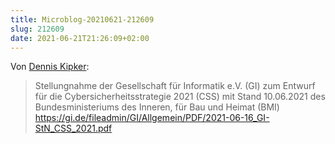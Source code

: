 ```yaml
---
title: Microblog-20210621-212609
slug: 212609
date: 2021-06-21T21:26:09+02:00
---
```


Von [Dennis Kipker](https://twitter.com/Dennis_Kipker/status/1406917575985012736):
> Stellungnahme der Gesellschaft für Informatik e.V. (GI) zum Entwurf für die Cybersicherheitsstrategie 2021 (CSS) mit Stand 10.06.2021 des Bundesministeriums des Inneren, für Bau und Heimat (BMI)
> <https://gi.de/fileadmin/GI/Allgemein/PDF/2021-06-16_GI-StN_CSS_2021.pdf>
